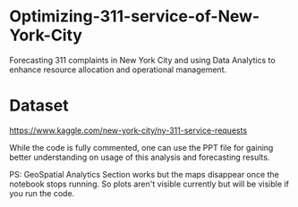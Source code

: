 # Optimizing-311-service-of-New-York-City
Forecasting 311 complaints in New York City and using Data Analytics to enhance resource allocation and operational management.

# Dataset
https://www.kaggle.com/new-york-city/ny-311-service-requests

While the code is fully commented, one can use the PPT file for gaining better understanding on usage of this analysis and forecasting results. 

PS: GeoSpatial Analytics Section works but the maps disappear once the notebook stops running. So plots aren't visible currently but will be visible if you run the code.

